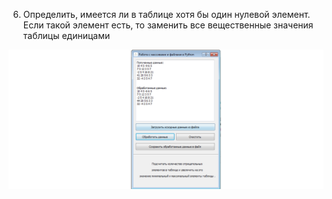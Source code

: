 ﻿6. Определить, имеется ли в таблице хотя бы один нулевой элемент. Если такой элемент есть, то заменить все
   вещественные значения таблицы единицами


![srcreenshot](screen.png)
